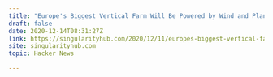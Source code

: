 ```yaml
---
title: "Europe's Biggest Vertical Farm Will Be Powered by Wind and Planted by Robots"
draft: false
date: 2020-12-14T08:31:27Z
link: https://singularityhub.com/2020/12/11/europes-biggest-vertical-farm-will-be-powered-by-wind-and-planted-by-robots/?utm_medium=RSS&utm_source=hune
site: singularityhub.com
topic: Hacker News  

---
```

